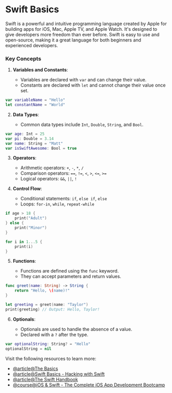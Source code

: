 # Swift Basics
Swift is a powerful and intuitive programming language created by Apple for building apps for iOS, Mac, Apple TV, and Apple Watch. It's designed to give developers more freedom than ever before. Swift is easy to use and open-source, making it a great language for both beginners and experienced developers.

### Key Concepts

1. **Variables and Constants**:
    
    - Variables are declared with `var` and can change their value.
    - Constants are declared with `let` and cannot change their value once set.
```swift
var variableName = "Hello"
let constantName = "World"
``` 

2. **Data Types**:

	- Common data types include `Int`, `Double`, `String`, and `Bool`.
```swift
var age: Int = 25
var pi: Double = 3.14
var name: String = "Matt"
var isSwiftAwesome: Bool = true
```

3. **Operators**:
	
	- Arithmetic operators: `+`, `-`, `*`, `/`
	- Comparison operators: `==`, `!=`, `<`, `>`, `<=`, `>=`
	- Logical operators: `&&`, `||`, `!`

4. **Control Flow**:
	
	- Conditional statements: `if`, `else if`, `else`
	- Loops: `for-in`, `while`, `repeat-while`
```swift
if age > 18 {
    print("Adult")
} else {
    print("Minor")
}

for i in 1...5 {
    print(i)
}
```

5. **Functions**:
	
	- Functions are defined using the `func` keyword.
	- They can accept parameters and return values.
```swift
func greet(name: String) -> String {
    return "Hello, \(name)!"
}

let greeting = greet(name: "Taylor")
print(greeting) // Output: Hello, Taylor!
```

6. **Optionals**:
	
	- Optionals are used to handle the absence of a value.
	- Declared with a `?` after the type.
```swift
var optionalString: String? = "Hello"
optionalString = nil
```

Visit the following resources to learn more:

- [@article@The Basics](https://docs.swift.org/swift-book/documentation/the-swift-programming-language/thebasics/)
- [@article@Swift Basics - Hacking with Swift](https://www.hackingwithswift.com/read/0/overview)
- [@article@The Swift Handbook](https://www.freecodecamp.org/news/the-swift-handbook/)
- [@course@iOS & Swift - The Complete iOS App Development Bootcamp](https://www.udemy.com/share/101WsW3@26pCYPCpNEWWEDxu2nNvOfnbcFGTcdgYawzvwQThekT_rrWlDfhmkV3rzDC0LSHuTA==/)
